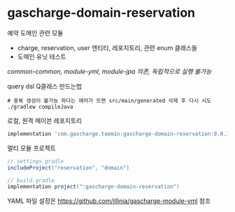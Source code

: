 # gascharge-domain-reservation

예약 도메인 관련 모듈

* charge, reservation, user 엔티티, 레포지토리, 관련 enum 클래스들
* 도메인 유닛 테스트

*common-common, module-yml, module-jpa 의존, 독립적으로 실행 불가능*

query dsl Q클래스 만드는법
```shell
# 중복 생성이 불가능 하다는 에러가 뜨면 src/main/generated 삭제 후 다시 시도
./gradlew compileJava
```

로컬, 원격 메이븐 레포지토리
```groovy
implementation 'com.gascharge.taemin:gascharge-domain-reservation:0.0.1-SNAPSHOT'
```

멀티 모듈 프로젝트
```groovy
// settings.gradle
includeProject("reservation", "domain")
```
```groovy
// build.gradle
implementation project(":gascharge-domain-reservation")
```

YAML 파일 설정은 https://github.com/illinia/gascharge-module-yml 참조